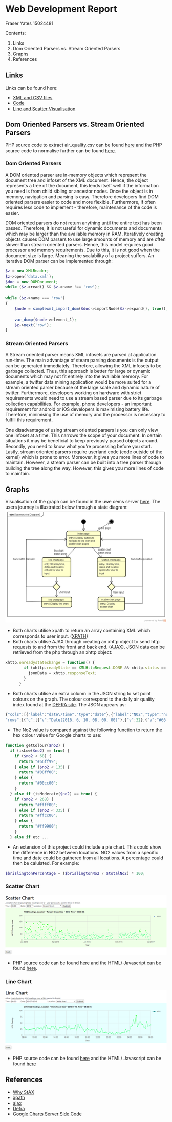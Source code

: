 # Web Development Report
Fraser Yates 15024481

Contents:
1. Links
2. Dom Oriented Parsers vs. Stream Oriented Parsers
3. Graphs
4. References
## Links
Links can be found here:
- [XML and CSV files](https://github.com/fraseryates1994/GoogleCharts/tree/master/csv%20and%20xml "csv and xml files")
- [Code](https://github.com/fraseryates1994/GoogleCharts/tree/master/code "Html/ Javascript and php files")
- [Line and Scatter Visualisation](http://www.cems.uwe.ac.uk/~f2-yates/WebDev/code/index.html "index .html")

## Dom Oriented Parsers vs. Stream Oriented Parsers
PHP source code to extract air_quality.csv can be found [here](https://github.com/fraseryates1994/GoogleCharts/blob/master/code/create_xml.php "to create_xml") and the PHP source code to normalise further can be found [here](https://github.com/fraseryates1994/GoogleCharts/blob/master/code/create_no2.php "to create_no2").

### Dom Oriented Parsers
A DOM oriented parser are in-memory objects which represent the document tree and infoset of the XML document. Hence, the object represents a tree of the document, this lends itself well if the information you need is from child sibling or ancestor nodes. Once the object is in memory, navigation and parsing is easy. Therefore developers find DOM oriented parsers easier to code and more flexible. Furthermore, if often requires less code to implement - therefore, maintenance of the code is easier. 

DOM oriented parsers do not return anything until the entire text has been passed. Therefore, it is not useful for dynamic documents and documents which may be larger than the available memory in RAM. Iteratively creating objects causes DOM parsers to use large amounts of memory and are often slower than stream oriented parsers. Hence, this model requires good processor and memory requirements. Due to this, it is not good when the document size is large. Meaning the scalability of a project suffers. An iterative DOM parser can be implemented through:
```php
$z = new XMLReader;
$z->open('data.xml');
$doc = new DOMDocument;
while ($z->read() && $z->name !== 'row');

while ($z->name === 'row')
{
    $node = simplexml_import_dom($doc->importNode($z->expand(), true));

    var_dump($node->element_1);
    $z->next('row');
}
```
### Stream Oriented Parsers
A Stream oriented parser means XML infosets are parsed at application run-time. The main advantage of steam parsing documents is the output can be generated immediately. Therefore, allowing the XML infosets to be garbage collected.  Thus, this approach is better for large or dynamic documents which may not fit entirely into the available memory. For example, a twitter data mining application would be more suited for a stream oriented parser because of the large scale and dynamic nature of twitter. Furthermore, developers working on hardware with strict requirements would need to use a stream based parser due to its garbage collection capabilities. For example, phone developers - an important requirement for android or iOS developers is maximising battery life. Therefore, minimising the use of memory and the processor is necessary to fulfill this requirement. 

One disadvantage of using stream oriented parsers is you can only view one infoset at a time. This narrows the scope of your document. In certain situations it may be beneficial to keep previously parsed objects around. Secondly, you need to know what you’re processing before you start. Lastly, stream oriented parsers require userland code (code outside of the kernel) which is prone to error. Moreover, it gives you more lines of code to maintain. However, a stream parser can be built into a tree parser through building the tree along the way. However, this gives you more lines of code to maintain.

## Graphs
Visualisation of the graph can be found in the uwe cems server [here](http://www.cems.uwe.ac.uk/~f2-yates/WebDev/code/index.html "index .html"). The users journey is illustrated below through a state diagram:
![](https://github.com/fraseryates1994/GoogleCharts/blob/master/images/user%20state%20diagram.png)
- Both charts utilise xpath to return an array containing XML which corresponds to user input. ([XPATH](https://www.w3schools.com/xml/xpath_intro.asp "to xpath"))
- Both charts utilise AJAX through creating an xhttp object to send http requests to and from the front and back end. ([AJAX](https://www.w3schools.com/xml/ajax_intro.asp "ajax intro")). JSON data can be retrieved from the php through an xhttp object:
```javascript
xhttp.onreadystatechange = function() {
        if (xhttp.readyState == XMLHttpRequest.DONE && xhttp.status == 200) {
          jsonData = xhttp.responseText;
        }
      }
```
- Both charts utilise an extra column in the JSON string to set point colours on the graph. The colour correspond to the daily air quality index found at the [DEFRA site](https://uk-air.defra.gov.uk/air-pollution/daqi "to defra"). The JSON appears as:
```javascript
{"cols":[{"label":"date\/time","type":"date"},{"label":"NO2","type":"number"},{"role":"style","type":"string"}],
"rows":[{"c":[{"v":"Date(2016, 6, 10, 08, 00, 00)"},{"v":32},{"v":"#66ff99"}]}
```
- The No2 value is compared against the following function to return the hex colour value for Google charts to use:
```php
function getColour($no2) {
  if (isLow($no2) == true) {
    if ($no2 < 68) {
      return "#66ff99";
    } else if ($no2 < 135) {
      return "#00ff00";
    } else {
      return "#00cc00";
    }
  } else if (isModerate($no2) == true) {
    if ($no2 < 268) {
      return "#ffff00";
    } else if ($no2 < 335) {
      return "#ffcc00";
    } else {
      return "#ff9900";
    }
  } else if etc ...
```
- An extension of this project could include a pie chart. This could show the difference in NO2 between locations. NO2 values from a specific time and date could be gathered from all locations. A percentage could then be calulated. For example: 
```php
$brislingtonPercentage = ($brislingtonNo2 / $totalNo2) * 100;
```

### Scatter Chart
![](https://github.com/fraseryates1994/GoogleCharts/blob/master/images/scatter%20chart.png)
- PHP source code can be found [here](https://github.com/fraseryates1994/GoogleCharts/blob/master/code/create_scatter_chart.php "to create_scatter_chart") and the HTML/ Javascript can be found [here](https://github.com/fraseryates1994/GoogleCharts/blob/master/code/display_scatter_chart.html "to display_scatter_chart").

### Line Chart
![](https://github.com/fraseryates1994/GoogleCharts/blob/master/images/line%20chart.png)
- PHP source code can be found [here](https://github.com/fraseryates1994/GoogleCharts/blob/master/code/create_line_chart.php "to create_line_chart") and the HTML/ Javascript can be found [here](https://github.com/fraseryates1994/GoogleCharts/blob/master/code/display_scatter_chart.html "to display_line_chart")

## References
- [Why StAX](https://docs.oracle.com/javase/tutorial/jaxp/stax/why.html)
- [xpath](https://www.w3schools.com/xml/xpath_intro.asp)
- [ajax](https://www.w3schools.com/xml/ajax_intro.asp)
- [Defra](https://uk-air.defra.gov.uk/air-pollution/daqi)
- [Google Charts Server Side Code](https://developers.google.com/chart/interactive/docs/php_example)
